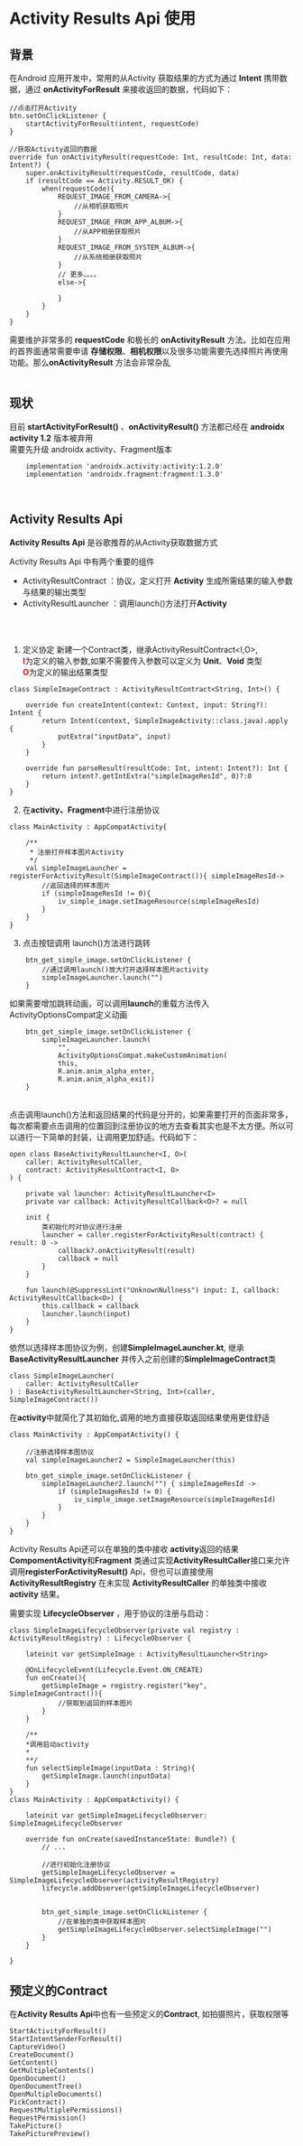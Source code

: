 # Activity Results Api 使用

## 背景
在Android 应用开发中，常用的从Activity 获取结果的方式为通过 **Intent** 携带数据，通过 **onActivityForResult** 来接收返回的数据，代码如下：
        
    //点击打开Activity 
    btn.setOnClickListener { 
        startActivityForResult(intent, requestCode)
    }

    //获取Activity返回的数据
    override fun onActivityResult(requestCode: Int, resultCode: Int, data: Intent?) {
        super.onActivityResult(requestCode, resultCode, data)
        if (resultCode == Activity.RESULT_OK) {
            when(requestCode){
                REQUEST_IMAGE_FROM_CAMERA->{
                    //从相机获取照片
                }
                REQUEST_IMAGE_FROM_APP_ALBUM->{
                    //从APP相册获取照片
                }
                REQUEST_IMAGE_FROM_SYSTEM_ALBUM->{
                    //从系统相册获取照片
                }
                // 更多。。。。
                else->{

                }
            }
        }
    }

需要维护非常多的 **requestCode** 和极长的 **onActivityResult** 方法。比如在应用的首界面通常需要申请
**存储权限**、**相机权限**以及很多功能需要先选择照片再使用功能。那么**onActivityResult** 方法会非常杂乱
<br>
<br>

## 现状
目前 **startActivityForResult()** 、**onActivityResult()** 方法都已经在 **androidx activity 1.2** 版本被弃用<br>
需要先升级 androidx activity、Fragment版本<br>
```
    implementation 'androidx.activity:activity:1.2.0'
    implementation 'androidx.fragment:fragment:1.3.0'
```
<br>

## Activity Results Api
**Activity Results Api** 是谷歌推荐的从Activity获取数据方式<br>


Activity Results Api 中有两个重要的组件<br>
- ActivityResultContract ：协议，定义打开 **Activity** 生成所需结果的输入参数与结果的输出类型
- ActivityResultLauncher ：调用launch()方法打开**Activity**
<br>
<br>

1. 定义协定
新建一个Contract类，继承ActivityResultContract<I,O>,<br>
 <font color=red>**I**</font>为定义的输入参数,如果不需要传入参数可以定义为 **Unit**、**Void** 类型<br>
 <font color=red>**O**</font>为定义的输出结果类型

```
class SimpleImageContract : ActivityResultContract<String, Int>() {

    override fun createIntent(context: Context, input: String?): Intent {
        return Intent(context, SimpleImageActivity::class.java).apply { 
            putExtra("inputData", input)
        }
    }

    override fun parseResult(resultCode: Int, intent: Intent?): Int {
        return intent?.getIntExtra("simpleImageResId", 0)?:0
    }
}
```

2. 在**activity、Fragment**中进行注册协议
```
class MainActivity : AppCompatActivity{

    /**
     * 注册打开样本图片Activity
     */
    val simpleImageLauncher = registerForActivityResult(SimpleImageContract()){ simpleImageResId->
        //返回选择的样本图片
        if (simpleImageResId != 0){
            iv_simple_image.setImageResource(simpleImageResId)
        }
    }
}
```
3. 点击按钮调用 launch()方法进行跳转
```
    btn_get_simple_image.setOnClickListener {
        //通过调用launch()放大打开选择样本图片activity
        simpleImageLauncher.launch("")
    }
```
如果需要增加跳转动画，可以调用**launch**的重载方法传入ActivityOptionsCompat定义动画
```
    btn_get_simple_image.setOnClickListener {
        simpleImageLauncher.launch(
            "", 
            ActivityOptionsCompat.makeCustomAnimation(
            this,
            R.anim.anim_alpha_enter,
            R.anim.anim_alpha_exit))
    }
```
<br>
点击调用launch()方法和返回结果的代码是分开的，如果需要打开的页面非常多，每次都需要点击调用的位置回到注册协议的地方去查看其实也是不太方便。所以可以进行一下简单的封装，让调用更加舒适。代码如下：

```
open class BaseActivityResultLauncher<I, O>(
    caller: ActivityResultCaller,
    contract: ActivityResultContract<I, O>
) {

    private val launcher: ActivityResultLauncher<I>
    private var callback: ActivityResultCallback<O>? = null

    init {
        类初始化时对协议进行注册
        launcher = caller.registerForActivityResult(contract) { result: O ->
            callback?.onActivityResult(result)
            callback = null
        }
    }

    fun launch(@SuppressLint("UnknownNullness") input: I, callback: ActivityResultCallback<O>) {
        this.callback = callback
        launcher.launch(input)
    }
}
```

依然以选择样本图协议为例，创建**SimpleImageLauncher.kt**, 继承**BaseActivityResultLauncher** 并传入之前创建的**SimpleImageContract**类
```
class SimpleImageLauncher(
    caller: ActivityResultCaller
) : BaseActivityResultLauncher<String, Int>(caller, SimpleImageContract())
```
在**activity**中就简化了其初始化,调用的地方直接获取返回结果使用更佳舒适
```
class MainActivity : AppCompatActivity() {

    //注册选择样本图协议
    val simpleImageLauncher2 = SimpleImageLauncher(this)

    btn_get_simple_image.setOnClickListener {
        simpleImageLauncher2.launch("") { simpleImageResId ->
            if (simpleImageResId != 0) {
                iv_simple_image.setImageResource(simpleImageResId)
            }
        }
    }
}
```
Activity Results Api还可以在单独的类中接收 **activity**返回的结果<br>
**CompomentActivity**和**Fragment** 类通过实现**ActivityResultCaller**接口来允许调用**registerForActivityResult()** Api，但也可以直接使用 **ActivityResultRegistry** 在未实现 **ActivityResultCaller** 的单独类中接收 **activity** 结果。

需要实现 **LifecycleObserver** ，用于协议的注册与启动：
```
class SimpleImageLifecycleObserver(private val registry : ActivityResultRegistry) : LifecycleObserver {

    lateinit var getSimpleImage : ActivityResultLauncher<String>

    @OnLifecycleEvent(Lifecycle.Event.ON_CREATE)
    fun onCreate(){
        getSimpleImage = registry.register("key",  SimpleImageContract()){
            //获取到返回的样本图片
        }
    }

    /**
    *调用启动activity
    *
    **/
    fun selectSimpleImage(inputData : String){
        getSimpleImage.launch(inputData)
    }
}
class MainActivity : AppCompatActivity() {

    lateinit var getSimpleImageLifecycleObserver: SimpleImageLifecycleObserver

    override fun onCreate(savedInstanceState: Bundle?) {
        // ...

        //进行初始化注册协议
        getSimpleImageLifecycleObserver = SimpleImageLifecycleObserver(activityResultRegistry)
        lifecycle.addObserver(getSimpleImageLifecycleObserver)


        btn_get_simple_image.setOnClickListener {
            //在单独的类中获取样本图片
            getSimpleImageLifecycleObserver.selectSimpleImage("")
        }
    }

}
```

## 预定义的**Contract**
在**Activity Results Api**中也有一些预定义的**Contract**, 如拍摄照片，获取权限等<br>
```
StartActivityForResult()
StartIntentSenderForResult()
CaptureVideo()
CreateDocument()
GetContent()
GetMultipleContents()
OpenDocument()
OpenDocumentTree()
OpenMultipleDocuments()
PickContract()
RequestMultiplePermissions()
RequestPermission()
TakePicture()
TakePicturePreview()
```









































